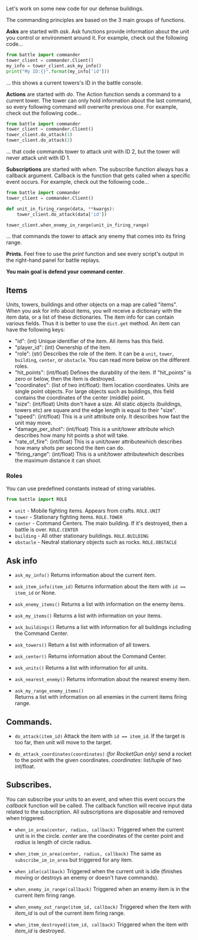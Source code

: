Let's work on some new code for our defense buildings. 

The commanding principles are based on the 3 main groups of functions.

**Asks** are started with _ask_. Ask functions provide information about the unit you control or environment around it. For example, check out the following code...

```python
from battle import commander
tower_client = commander.Client()
my_info = tower_client.ask_my_info()
print("My ID:{}".format(my_info['id']))
```

... this shows a current towers's ID in the battle console.

**Actions** are started with _do_. The Action function sends a command to a current tower. The tower can only hold information about the last command, so every following command will overwrite previous one. For example, check out the following code...

```python
from battle import commander
tower_client = commander.Client()
tower_client.do_attack(1)
tower_client.do_attack(2)
```

... that code commands tower to attack unit with ID 2, but the tower will never attack unit with ID 1.

**Subscriptions** are started with _when_. The subscribe function always has a callback argument. Callback is the function that gets called when a specific event occurs. For example, check out the following code...

```python
from battle import commander
tower_client = commander.Client()

def unit_in_firing_range(data, **kwargs):
    tower_client.do_attack(data['id'])

tower_client.when_enemy_in_range(unit_in_firing_range)
```

... that commands the tower to attack any enemy that comes into its firing range.

**Prints**. Feel free to use the _print_ function and see every script's output in the right-hand panel for battle replays.


**You main goal is defend your command center**.

## Items

Units, towers, buildings and other objects on a map are called "items".
When you ask for info about items, you will receive a dictionary with the item data, or
a list of these dictionaries. The item info for can contain various fields.
Thus it is better to use the `dict.get` method. An item can have the following keys:

- "id": (int) Unique identifier of the item. All items has this field.
- "player_id": (int) Ownership of the item.
- "role": (str) Describes the role of the item. It can be a `unit`, `tower`, `building`, `center`, or `obstacle`. You can read more below on the different roles.
- "hit_points": (int/float) Defines the durability of the item. If "hit_points" is zero or below, then
  the item is destroyed.
- "coordinates": (list of two int/float): Item location coordinates. Units are single point objects.
  For large objects such as buildings, this field contains the coordinates of the center (middle) point.
- "size": (int/float) Units don't have a size. All static objects (buildings, towers etc) are
  square and the edge length is equal to their "size".
- "speed": (int/float) This is a unit attribute only. It describes how fast the unit may move.
- "damage_per_shot": (int/float) This is a unit/tower attribute which describes how many hit points a shot will take.
- "rate_of_fire": (int/float) This is a unit/tower attributewhich describes how many shots per second the item can do.
- "firing_range": (int/float) This is a unit/tower attributewhich describes the maximum distance it can shoot.


### Roles

You can use predefined constants instead of string variables.

```python
from battle import ROLE
```

- `unit` - Mobile fighting items. Appears from crafts. `ROLE.UNIT`
- `tower` - Stationary fighting items. `ROLE.TOWER`
- `center` - Command Centers. The main building. If it's destroyed, then a battle is over. `ROLE.CENTER`
- `building` - All other stationary buildings. `ROLE.BUILDING`
- `obstacle` - Neutral stationary objects such as rocks. `ROLE.OBSTACLE`

## Ask info

- `ask_my_info()` Returns information about the current item.

- `ask_item_info(item_id)` Returns information about the item with `id == item_id` or None.

- `ask_enemy_items()` Returns a list with information on the enemy items.

- `ask_my_items()` Returns a list with information on your items.

- `ask_buildings()` Returns a list with information for all buildings including the Command Center.

- `ask_towers()` Return a list with information of all towers.

- `ask_center()` Returns information about the Command Center.

- `ask_units()` Returns a list with information for all units.

- `ask_nearest_enemy()` Returns information about the nearest enemy item.

- `ask_my_range_enemy_items()`  
    Returns a list with information on all enemies in the current items firing range.

## Commands.

- `do_attack(item_id)` Attack the item with `id == item_id`.
    If the target is too far, then unit will move to the target.

 - `do_attack_coordinates(coordinates)` _(for RocketGun only)_ send a rocket to the point with the given coordinates. _coordinates_: list/tuple of two int/float.

## Subscribes.

You can subscribe your units to an event, and when this event occurs the _callback_ function
will be called. The callback function will receive input data related to the subscription.
All subscriptions are disposable and removed when triggered.

- `when_in_area(center, radius, callback)` Triggered when the current unit is in
  the circle. _center_ are the coordinates of the center point and _radius_ is length of circle radius.

- `when_item_in_area(center, radius, callback)` The same as `subscribe_im_in_area` but
  triggered for any item.

- `when_idle(callback)` Triggered when the current unit is idle (finishes moving or
  destroys an enemy or doesn't have commands).

- `when_enemy_in_range(callback)` Triggered when an enemy item is in the current item
  firing range.

- `when_enemy_out_range(item_id, callback)` Triggered when the item with _item_id_ is
  out of the current item firing range.

- `when_item_destroyed(item_id, callback)` Triggered when the item with _item_id_ is destroyed.
